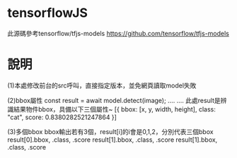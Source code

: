 # tensorflowJS
此源碼參考tensorflow/tfjs-models
https://github.com/tensorflow/tfjs-models


# 說明
(1)本處修改前台的src呼叫，直接指定版本，並免網頁讀取model失敗
<script src="https://cdn.jsdelivr.net/npm/@tensorflow/tfjs@0.9.0"> </script>
<script src="https://cdn.jsdelivr.net/npm/@tensorflow-models/coco-ssd@1.1.0"> </script>
 
(2)bbox屬性
const result = await model.detect(image);
....
....
此處result是辨識結果物件bbox，具備以下三個屬性~
[{
  bbox: [x, y, width, height],
  class: "cat",
  score: 0.8380282521247864
}]

(3)多個bbox
bbox輸出若有3個，result[i]的i會是0,1,2，分別代表三個bbox
result[0].bbox, .class, .score
result[1].bbox, .class, .score
result[1].bbox, .class, .score
